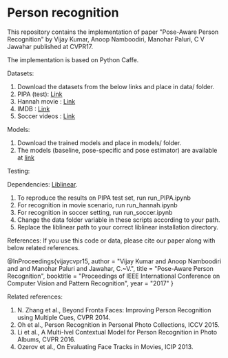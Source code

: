# Person recognition
This repository contains the implementation of paper "Pose-Aware Person Recognition" by Vijay Kumar, Anoop Namboodiri, Manohar Paluri, C V Jawahar published at CVPR17.

The implementation is based on Python Caffe.

Datasets:
1. Download the datasets from the below links and place in data/ folder.
2. PIPA (test): [Link](https://people.eecs.berkeley.edu/~nzhang/piper.html)
3. Hannah movie : [Link](http://www.technicolor.com/en/innovation/scientific-community/scientific-data-sharing/hannah-dataset)
4. IMDB : [Link](http://cvit.iiit.ac.in/images/Projects/PersonRecognition/Data/imdb.zip)
5. Soccer videos : [Link](http://cvit.iiit.ac.in/images/Projects/PersonRecognition/Data/soccer.zip)


Models:
1. Download the trained models and place in models/ folder.
2. The models (baseline, pose-specific and pose estimator) are available at [link](http://cvit.iiit.ac.in/images/Projects/PersonRecognition/models.zip)


Testing:

Dependencies: [Liblinear](https://www.csie.ntu.edu.tw/~cjlin/liblinear/).

1. To reproduce the results on PIPA test set, run run_PIPA.ipynb
2. For recognition in movie scenario, run run_hannah.ipynb
3. For recognition in soccer setting, run run_soccer.ipynb
4. Change the data folder variable in these scripts according to your path.
5. Replace the liblinear path to your correct liblinear installation directory.



References:
If you use this code or data, please cite our paper along with below related references.

@InProceedings{vijaycvpr15,
  author    = "Vijay Kumar and Anoop Namboodiri and and Manohar Paluri and Jawahar, C.~V.",
  title     = "Pose-Aware Person Recognition",
  booktitle = "Proceedings of IEEE International Conference on Computer Vision and Pattern Recognition",
  year      = "2017"
}

Related references:

1. N. Zhang et al., Beyond Fronta Faces: Improving Person Recognition using Multiple Cues, CVPR 2014.
2. Oh et al., Person Recognition in Personal Photo Collections, ICCV 2015.
3. Li et al., A Multi-lvel Contextual Model for Person Recognition in Photo Albums, CVPR 2016.
4. Ozerov et al., On Evaluating Face Tracks in Movies, ICIP 2013.
